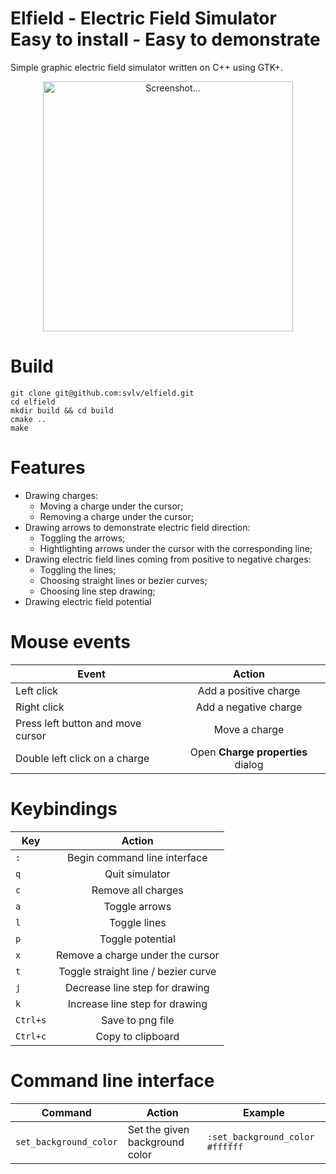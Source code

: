# Elfield - Electric Field Simulator<br />Easy to install - Easy to demonstrate
Simple graphic electric field simulator written on C++ using GTK+.
<br />
<p align="center">
  <img src="https://github.com/svlv/elfield/blob/master/.screenshots/Elfield_20210530_120351.png" alt="Screenshot..." width="400"/>
</p>

# Build
```
git clone git@github.com:svlv/elfield.git
cd elfield
mkdir build && cd build
cmake ..
make
```

# Features
* Drawing charges:
    * Moving a charge under the cursor;
    * Removing a charge under the cursor;
* Drawing arrows to demonstrate electric field direction:
    * Toggling the arrows;
    * Hightlighting arrows under the cursor with the corresponding line;
* Drawing electric field lines coming from positive to negative charges:
    * Toggling the lines;
    * Choosing straight lines or bezier curves;
    * Choosing line step drawing;
* Drawing electric field potential

# Mouse events
| Event        | Action           |
| ------------- |:-------------:|
| Left click | Add a positive charge |
| Right click | Add a negative charge |
| Press left button and move cursor| Move a charge |
| Double left click on a charge | Open **Charge properties** dialog |

# Keybindings
| Key        | Action           |
| -----------|:----------------:|
| `:`      | Begin command line interface |
| `q`      | Quit simulator |
| `c`      | Remove all charges |
| `a`      | Toggle arrows |
| `l`      | Toggle lines |
| `p`      | Toggle potential |
| `x`      | Remove a charge under the cursor |
| `t`      | Toggle straight line / bezier curve |
| `j`      | Decrease line step for drawing |
| `k`      | Increase line step for drawing |
| `Ctrl+s` | Save to png file |
| `Ctrl+c` | Copy to clipboard |

# Command line interface
| Command | Action | Example |
|---------|--------|---------|
|`set_background_color`| Set the given background color | `:set_background_color #ffffff` |
